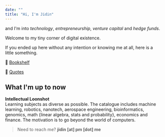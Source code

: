```yaml
---
date: ""
title: "Hi, I'm Jidin"
---
```

and I'm into _technology_, _entrepreneurship_, _venture capital_ and _hedge funds_.

Welcome to my tiny corner of digital existence. 

If you ended up here without any intention or knowing me at all, here is a little something.

:book: [Bookshelf](books)

:round_pushpin: [Quotes](quotes)

What I'm up to now
---

**Intellectual Loonshot**</br>
Learning subjects as diverse as possible. The catalogue includes machine learning, robotics, nanotech, aerospace engineering, bioinformatics, genomics, math {linear algebra, stats and probability}, economics  and finance. The motivation is to go beyond the world of computers.

> Need to reach me? **jidin [at] pm [dot] me**


